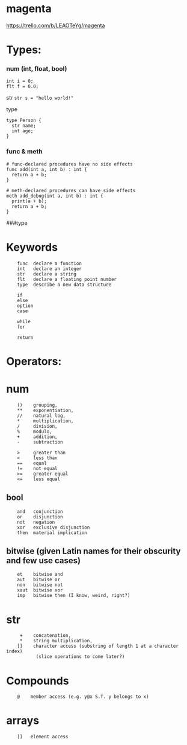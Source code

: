 # magenta
https://trello.com/b/LEAOTeYg/magenta

# Types:

### num (int, float, bool)
  ```
  int i = 0;
  flt f = 0.0;
  ```
  
  str
  `str s = "hello world!"`
  
  type
  ```
  type Person {
    str name;
    int age;
  }
  
  ```
  
  
### func & meth
  ```
  # func-declared procedures have no side effects
  func add(int a, int b) : int {
    return a + b;
  }
  
  # meth-declared procedures can have side effects
  meth add_debug(int a, int b) : int {
    print(a + b);
    return a + b;
  }
  
```

###type
  

# Keywords
```
	func  declare a function
    int   declare an integer
    str   declare a string
    flt   declare a floating point number
    type  describe a new data structure
    
    if
    else
    option
    case
    
    while
    for
    
    return
```


# Operators:
  
# num
```
    ()    grouping,
    **    exponentiation,
    //    natural log,
    *     multiplication,
    /     division,
    %     modulo,
    +     addition,
    -     subtraction
    
    >     greater than
    <     less than
    ==    equal
    !=    not equal
    >=    greater equal
    <=    less equal
```
 
## bool
```
    and   conjunction
    or    disjunction
    not   negation
    xor   exclusive disjunction
    then  material implication
```

## bitwise (given Latin names for their obscurity and few use cases)
```
    et    bitwise and
    aut   bitwise or
    non   bitwise not
    xaut  bitwise xor
    imp   bitwise then (I know, weird, right?)
```

# str
```
     +    concatenation,
     *    string multiplication,
    []    character access (substring of length 1 at a character index)
           (slice operations to come later?)
```

# Compounds
```
    @    member access (e.g. y@x S.T. y belongs to x)
```
 
# arrays
```
    []   element access
```
